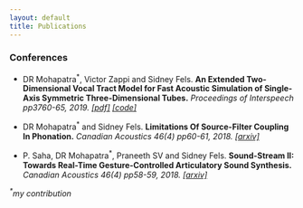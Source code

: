 ```yaml
---
layout: default
title: Publications
--- 
```


### Conferences

* DR Mohapatra<sup>\*</sup>, Victor Zappi and Sidney Fels. **An Extended Two-Dimensional Vocal Tract Model for Fast Acoustic Simulation of Single-Axis Symmetric Three-Dimensional Tubes.** *Proceedings of Interspeech pp3760-65, 2019. [[pdf]](https://www.isca-speech.org/archive/Interspeech_2019/pdfs/1764.pdf) [[code]](https://github.com/Debasishray19/vocaltube-speech-synthesis/tree/master/version03)*

* DR Mohapatra<sup>\*</sup> and Sidney Fels. **Limitations Of Source-Filter Coupling In Phonation.** *Canadian Acoustics 46(4) pp60-61, 2018. [[arxiv]](https://arxiv.org/abs/1811.07435)*

* P. Saha, DR Mohapatra<sup>\*</sup>, Praneeth SV and Sidney Fels. **Sound-Stream II: Towards Real-Time Gesture-Controlled Articulatory Sound Synthesis.** *Canadian Acoustics 46(4) pp58-59, 2018. [[arxiv]](https://arxiv.org/abs/1811.08029)*

  
*<sup>\*</sup>my contribution*
